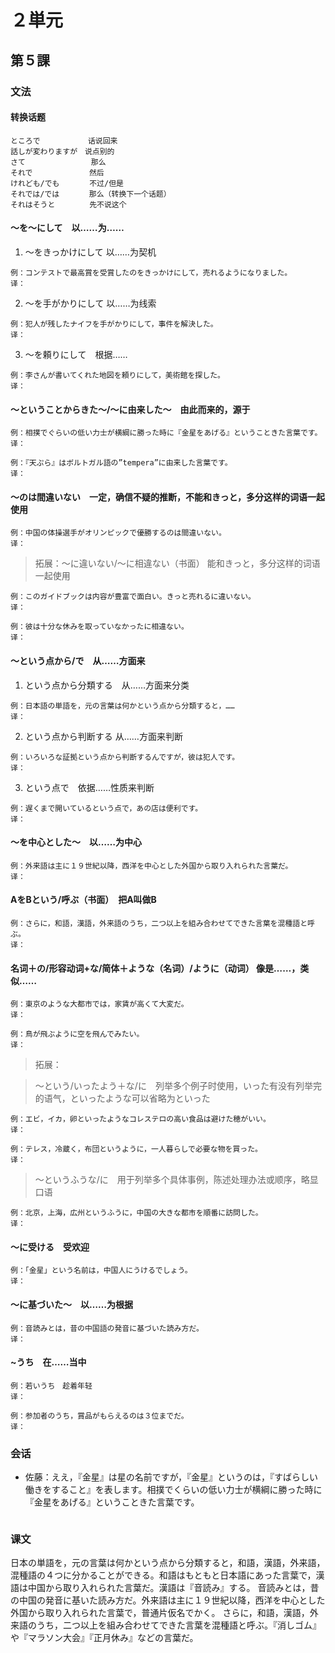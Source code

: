 # ２単元

## 第５課

### 文法

#### 转换话题

```
ところで　         话说回来
話しが変わりますが　说点别的
さて　             那么
それで　           然后
けれども/でも　     不过/但是
それでは/では　     那么（转换下一个话题）
それはそうと　      先不说这个
```

#### ～を～にして　以……为……

1. ～をきっかけにして 以……为契机

```
例：コンテストで最高賞を受賞したのをきっかけにして，売れるようになりました。
译：
```

2. ～を手がかりにして 以……为线索

```
例：犯人が残したナイフを手がかりにして，事件を解決した。
译：
```

3. ～を頼りにして　根据……

```
例：李さんが書いてくれた地図を頼りにして，美術館を探した。
译：
```


#### ～ということからきた～/～に由来した～　由此而来的，源于

```
例：相撲でぐらいの低い力士が横綱に勝った時に『金星をあげる』ということきた言葉です。
译：

例：『天ぷら』はボルトガル語の”tempera”に由来した言葉です。
译：
```

#### ～のは間違いない　一定，确信不疑的推断，不能和きっと，多分这样的词语一起使用

```
例：中国の体操選手がオリンピックで優勝するのは間違いない。
译：
```

> 拓展：～に違いない/～に相違ない（书面） 能和きっと，多分这样的词语一起使用 

```
例：このガイドブックは内容が豊富で面白い。きっと売れるに違いない。
译：

例：彼は十分な休みを取っていなかったに相違ない。
译：
```

#### ～という点から/で　从……方面来

1. という点から分類する　从……方面来分类

```
例：日本語の単語を，元の言葉は何かという点から分類すると，……
译：
```

2. という点から判断する 从……方面来判断

```
例：いろいろな証拠という点から判断するんですが，彼は犯人です。
译：
```

3. という点で　依据……性质来判断

```
例：遅くまで開いているという点で，あの店は便利です。
译：
```

#### ～を中心とした～　以……为中心

```
例：外来語は主に１９世紀以降，西洋を中心とした外国から取り入れられた言葉だ。
译：
```

#### AをBという/呼ぶ（书面）　把A叫做B

```
例：さらに，和語，漢語，外来語のうち，二つ以上を組み合わせてできた言葉を混種語と呼ぶ。
译：
```

#### 名词＋の/形容动词+な/简体＋ような（名词）/ように（动词） 像是……，类似……

```
例：東京のような大都市では，家賃が高くて大変だ。
译：

例：鳥が飛ぶように空を飛んでみたい。
译：
```

> 拓展：

> ～という/いったよう＋な/に　列举多个例子时使用，いった有没有列举完的语气，といったような可以省略为といった

```
例：エビ，イカ，卵といったようなコレステロの高い食品は避けた穂がいい。
译：

例：テレス，冷蔵く，布団というように，一人暮らしで必要な物を買った。
译：
```

> ～というふうな/に　用于列举多个具体事例，陈述处理办法或顺序，略显口语

```
例：北京，上海，広州というふうに，中国の大きな都市を順番に訪問した。
译：
```

#### ～に受ける　受欢迎

```
例：「金星」という名前は，中国人にうけるでしょう。
译：
```

#### ～に基づいた～　以……为根据

```
例：音読みとは，昔の中国語の発音に基づいた読み方だ。
译：
```

#### ~うち　在……当中

```
例：若いうち　趁着年轻
译：

例：参加者のうち，賞品がもらえるのは３位までだ。
译：
```

### 会话

- 佐藤：ええ，『金星』は星の名前ですが，『金星』というのは，『すばらしい働きをすること』を表します。相撲でくらいの低い力士が横綱に勝った時に『金星をあげる』ということきた言葉です。

```
```

### 课文

日本の単語を，元の言葉は何かという点から分類すると，和語，漢語，外来語，混種語の４つに分かることができる。和語はもともと日本語にあった言葉で，漢語は中国から取り入れられた言葉だ。漢語は『音読み』する。
音読みとは，昔の中国の発音に基いた読み方だ。外来語は主に１９世紀以降，西洋を中心とした外国から取り入れられた言葉で，普通片仮名でかく。
さらに，和語，漢語，外来語のうち，二つ以上を組み合わせてできた言葉を混種語と呼ぶ。『消しゴム』や『マラソン大会』『正月休み』などの言葉だ。

> 